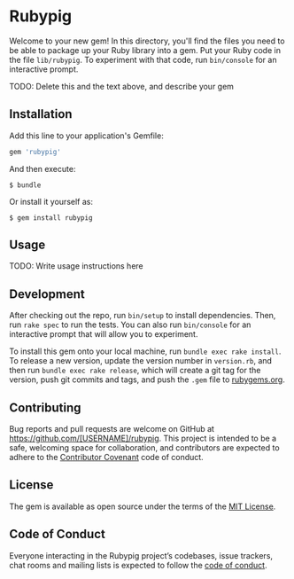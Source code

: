 # Rubypig

Welcome to your new gem! In this directory, you'll find the files you need to be able to package up your Ruby library into a gem. Put your Ruby code in the file `lib/rubypig`. To experiment with that code, run `bin/console` for an interactive prompt.

TODO: Delete this and the text above, and describe your gem

## Installation

Add this line to your application's Gemfile:

```ruby
gem 'rubypig'
```

And then execute:

    $ bundle

Or install it yourself as:

    $ gem install rubypig

## Usage

TODO: Write usage instructions here

## Development

After checking out the repo, run `bin/setup` to install dependencies. Then, run `rake spec` to run the tests. You can also run `bin/console` for an interactive prompt that will allow you to experiment.

To install this gem onto your local machine, run `bundle exec rake install`. To release a new version, update the version number in `version.rb`, and then run `bundle exec rake release`, which will create a git tag for the version, push git commits and tags, and push the `.gem` file to [rubygems.org](https://rubygems.org).

## Contributing

Bug reports and pull requests are welcome on GitHub at https://github.com/[USERNAME]/rubypig. This project is intended to be a safe, welcoming space for collaboration, and contributors are expected to adhere to the [Contributor Covenant](http://contributor-covenant.org) code of conduct.

## License

The gem is available as open source under the terms of the [MIT License](https://opensource.org/licenses/MIT).

## Code of Conduct

Everyone interacting in the Rubypig project’s codebases, issue trackers, chat rooms and mailing lists is expected to follow the [code of conduct](https://github.com/[USERNAME]/rubypig/blob/master/CODE_OF_CONDUCT.md).
